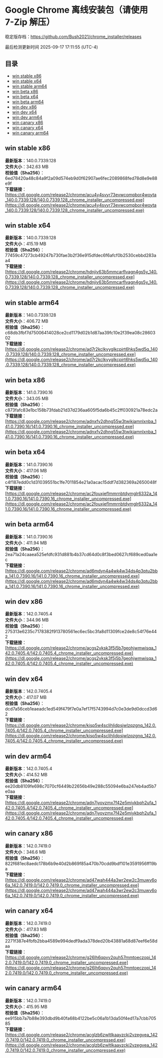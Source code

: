 # Google Chrome 离线安装包（请使用 7-Zip 解压）
稳定版存档：<https://github.com/Bush2021/chrome_installer/releases>

最后检测更新时间
2025-09-17 17:11:55 (UTC-4)

## 目录
* [win stable x86](https://github.com/Bush2021/chrome_installer?tab=readme-ov-file#win-stable-x86)
* [win stable x64](https://github.com/Bush2021/chrome_installer?tab=readme-ov-file#win-stable-x64)
* [win stable arm64](https://github.com/Bush2021/chrome_installer?tab=readme-ov-file#win-stable-arm64)
* [win beta x86](https://github.com/Bush2021/chrome_installer?tab=readme-ov-file#win-beta-x86)
* [win beta x64](https://github.com/Bush2021/chrome_installer?tab=readme-ov-file#win-beta-x64)
* [win beta arm64](https://github.com/Bush2021/chrome_installer?tab=readme-ov-file#win-beta-arm64)
* [win dev x86](https://github.com/Bush2021/chrome_installer?tab=readme-ov-file#win-dev-x86)
* [win dev x64](https://github.com/Bush2021/chrome_installer?tab=readme-ov-file#win-dev-x64)
* [win dev arm64](https://github.com/Bush2021/chrome_installer?tab=readme-ov-file#win-dev-arm64)
* [win canary x86](https://github.com/Bush2021/chrome_installer?tab=readme-ov-file#win-canary-x86)
* [win canary x64](https://github.com/Bush2021/chrome_installer?tab=readme-ov-file#win-canary-x64)
* [win canary arm64](https://github.com/Bush2021/chrome_installer?tab=readme-ov-file#win-canary-arm64)

## win stable x86
**最新版本**：140.0.7339.128  
**文件大小**：342.63 MB  
**校验值（Sha256）**：6ed78420a48c84a9f2a09d574eb9d0f62907ae6fec2089868fed78d8e9e88e9f  
**下载链接**：[https://dl.google.com/release2/chrome/acu4y4svyr73evwcompbor4woyta_140.0.7339.128/140.0.7339.128_chrome_installer_uncompressed.exe](https://dl.google.com/release2/chrome/acu4y4svyr73evwcompbor4woyta_140.0.7339.128/140.0.7339.128_chrome_installer_uncompressed.exe)  

## win stable x64
**最新版本**：140.0.7339.128  
**文件大小**：415.19 MB  
**校验值（Sha256）**：77459c47273cb49247b730fae3b2f36e915dfdec6f6afcf0b2530cebbd283aa4  
**下载链接**：[https://dl.google.com/release2/chrome/hdnjiv63b5mmcarflvagn4gs5y_140.0.7339.128/140.0.7339.128_chrome_installer_uncompressed.exe](https://dl.google.com/release2/chrome/hdnjiv63b5mmcarflvagn4gs5y_140.0.7339.128/140.0.7339.128_chrome_installer_uncompressed.exe)  

## win stable arm64
**最新版本**：140.0.7339.128  
**文件大小**：406.72 MB  
**校验值（Sha256）**：c68db3fbf7d75006414028ce2cd1179d02b1d87aa39fc10e2f39ea08c2860302  
**下载链接**：[https://dl.google.com/release2/chrome/ad7r2kclkyyglkcpirt6hks5wd5q_140.0.7339.128/140.0.7339.128_chrome_installer_uncompressed.exe](https://dl.google.com/release2/chrome/ad7r2kclkyyglkcpirt6hks5wd5q_140.0.7339.128/140.0.7339.128_chrome_installer_uncompressed.exe)  

## win beta x86
**最新版本**：141.0.7390.16  
**文件大小**：343.05 MB  
**校验值（Sha256）**：c873fafc83e1bc158b73fdab21d37d236aa605f5da6b45c2ff030921a78edc2a  
**下载链接**：[https://dl.google.com/release2/chrome/adnxfv2dhng55w3twikiamnlxnba_141.0.7390.16/141.0.7390.16_chrome_installer_uncompressed.exe](https://dl.google.com/release2/chrome/adnxfv2dhng55w3twikiamnlxnba_141.0.7390.16/141.0.7390.16_chrome_installer_uncompressed.exe)  

## win beta x64
**最新版本**：141.0.7390.16  
**文件大小**：417.06 MB  
**校验值（Sha256）**：c4f187edd0c1d31039551bc1fe7011854e21a0acac15ddf7d382369a2650048f  
**下载链接**：[https://dl.google.com/release2/chrome/ac2fouxjeflmmrnbtdymglr6332a_141.0.7390.16/141.0.7390.16_chrome_installer_uncompressed.exe](https://dl.google.com/release2/chrome/ac2fouxjeflmmrnbtdymglr6332a_141.0.7390.16/141.0.7390.16_chrome_installer_uncompressed.exe)  

## win beta arm64
**最新版本**：141.0.7390.16  
**文件大小**：411.94 MB  
**校验值（Sha256）**：2ea71a24caaea525efdfc931d881b4b37cd64d0c8f3bed0627cf689ced0aa1ec  
**下载链接**：[https://dl.google.com/release2/chrome/ad6mdyn4a4wk4w34ds4p3ptu2bba_141.0.7390.16/141.0.7390.16_chrome_installer_uncompressed.exe](https://dl.google.com/release2/chrome/ad6mdyn4a4wk4w34ds4p3ptu2bba_141.0.7390.16/141.0.7390.16_chrome_installer_uncompressed.exe)  

## win dev x86
**最新版本**：142.0.7405.4  
**文件大小**：344.96 MB  
**校验值（Sha256）**：275313e6235c7178382f913780561ec6ec5bc3fa8d11309fce2de8c54f76e442  
**下载链接**：[https://dl.google.com/release2/chrome/acgs2vksk3f5j5b7geohjwmwisqa_142.0.7405.4/142.0.7405.4_chrome_installer_uncompressed.exe](https://dl.google.com/release2/chrome/acgs2vksk3f5j5b7geohjwmwisqa_142.0.7405.4/142.0.7405.4_chrome_installer_uncompressed.exe)  

## win dev x64
**最新版本**：142.0.7405.4  
**文件大小**：417.07 MB  
**校验值（Sha256）**：dcd7a56ceb1eaeadc1ed549f479f7e0a7ef17f5743994d7c0e3de9d0dccd3d62  
**下载链接**：[https://dl.google.com/release2/chrome/kisp5w4sclihlidpsjwlzqzgnq_142.0.7405.4/142.0.7405.4_chrome_installer_uncompressed.exe](https://dl.google.com/release2/chrome/kisp5w4sclihlidpsjwlzqzgnq_142.0.7405.4/142.0.7405.4_chrome_installer_uncompressed.exe)  

## win dev arm64
**最新版本**：142.0.7405.4  
**文件大小**：414.52 MB  
**校验值（Sha256）**：ee20db8109fe698c7070cf6449b22656b49e288c55094e6ba247eb4ad5b7e0aa  
**下载链接**：[https://dl.google.com/release2/chrome/adn7jyovzmx7f42e5miykbqh2ufa_142.0.7405.4/142.0.7405.4_chrome_installer_uncompressed.exe](https://dl.google.com/release2/chrome/adn7jyovzmx7f42e5miykbqh2ufa_142.0.7405.4/142.0.7405.4_chrome_installer_uncompressed.exe)  

## win canary x86
**最新版本**：142.0.7419.0  
**文件大小**：346.6 MB  
**校验值（Sha256）**：822f681ec8aedc178b6b9e40d2b869f85a470b70cdd9bdf101e3591956ff19ba  
**下载链接**：[https://dl.google.com/release2/chrome/ad47wah444a3wr2ew2c3muwv6o6a_142.0.7419.0/142.0.7419.0_chrome_installer_uncompressed.exe](https://dl.google.com/release2/chrome/ad47wah444a3wr2ew2c3muwv6o6a_142.0.7419.0/142.0.7419.0_chrome_installer_uncompressed.exe)  

## win canary x64
**最新版本**：142.0.7419.0  
**文件大小**：417.83 MB  
**校验值（Sha256）**：2271f387e4fbfb2bba4589e994dedf9ada378ded20b43881a68d87eef6e58daa  
**下载链接**：[https://dl.google.com/release2/chrome/g26lh6qpvv2quh57mmtoeczopi_142.0.7419.0/142.0.7419.0_chrome_installer_uncompressed.exe](https://dl.google.com/release2/chrome/g26lh6qpvv2quh57mmtoeczopi_142.0.7419.0/142.0.7419.0_chrome_installer_uncompressed.exe)  

## win canary arm64
**最新版本**：142.0.7419.0  
**文件大小**：415.95 MB  
**校验值（Sha256）**：ee915bb7a7b88e393dbd9b40fa68b4122be5c06a1b13da50f4ed17a7cbb70585  
**下载链接**：[https://dl.google.com/release2/chrome/acglzb6zwltlkaayzcki2vzegvea_142.0.7419.0/142.0.7419.0_chrome_installer_uncompressed.exe](https://dl.google.com/release2/chrome/acglzb6zwltlkaayzcki2vzegvea_142.0.7419.0/142.0.7419.0_chrome_installer_uncompressed.exe)  

